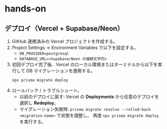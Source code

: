 # hands-on

## デプロイ（Vercel + Supabase/Neon）

1. GitHub 連携済みの Vercel プロジェクトを作成する。
2. Project Settings → Environment Variables で以下を設定する。
   - `DB_PROVIDER=postgresql`
   - `DATABASE_URL=<Supabase/Neon の接続文字列>`
3. 初回デプロイ完了後、Vercel のローカル環境またはターミナルから以下を実行して DB マイグレーションを適用する。
   ```bash
   npx prisma migrate deploy
   ```
4. ロールバック / トラブルシュート。
   - 以前のデプロイに戻す: Vercel の **Deployments** から任意のデプロイを選択し **Redeploy**。
   - マイグレーション失敗時: `prisma migrate resolve --rolled-back <migration-name>` で状態を調整し、
     再度 `npx prisma migrate deploy` を実行する。

